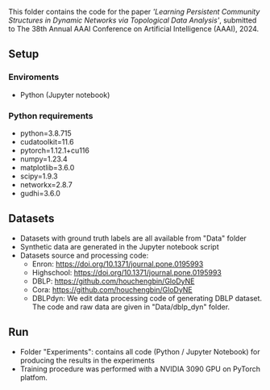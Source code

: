 This folder contains the code for the paper _'Learning Persistent Community Structures in Dynamic Networks via Topological Data Analysis'_, submitted to The 38th Annual AAAI Conference on Artificial Intelligence (AAAI), 2024.

## Setup

### Enviroments
* Python (Jupyter notebook) 

### Python requirements
* python=3.8.715
* cudatoolkit=11.6
* pytorch=1.12.1+cu116
* numpy=1.23.4
* matplotlib=3.6.0
* scipy=1.9.3
* networkx=2.8.7
* gudhi=3.6.0

## Datasets
* Datasets with ground truth labels are all available from "Data" folder
* Synthetic data are generated in the Jupyter notebook script
* Datasets source and processing code:
    * Enron: https://doi.org/10.1371/journal.pone.0195993
    * Highschool:  https://doi.org/10.1371/journal.pone.0195993
    * DBLP: https://github.com/houchengbin/GloDyNE
    * Cora: https://github.com/houchengbin/GloDyNE
    * DBLPdyn: We edit data processing code of generating DBLP dataset. The code and raw data are given in "Data/dblp_dyn" folder. 

## Run
* Folder "Experiments": contains all code (Python / Jupyter Notebook) for producing the results in the experiments
* Training procedure was performed  with a NVIDIA 3090 GPU on PyTorch platfom.